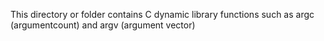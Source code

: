 This directory or folder contains C dynamic library functions such as argc (argumentcount) and argv (argument vector)
